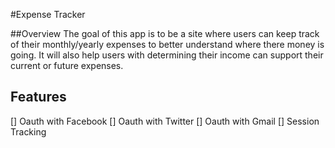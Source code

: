 #Expense Tracker

##Overview
The goal of this app is to be a site where users can keep track of their monthly/yearly expenses to better understand where there money is going. It will also help users with determining their income can support their current or future expenses.


## Features
[] Oauth with Facebook
[] Oauth with Twitter
[] Oauth with Gmail
[] Session Tracking
